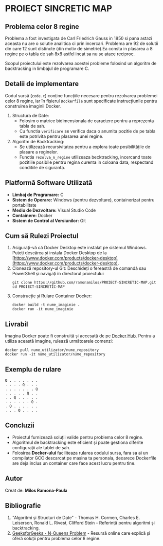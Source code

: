 # PROIECT SINCRETIC MAP

 
## Problema celor 8 regine

Problema a fost investigata de Carl Friedrich Gauss in 1850 si pana astazi aceasta nu are o solutie analitica ci prin incercari. Problema are 92 de solutii din care 12 sunt distincte (din motiv de simetrie).Ea consta in plasarea a 8 regine pe o tabla de sah 8x8 astfel incat sa nu se atace reciproc.

Scopul proiectului este rezolvarea acestei probleme folosind un algoritm de backtracking in limbajul de programare C.

## Detalii de implementare

Codul sursă (`code.c`) conține funcțiile necesare pentru rezolvarea problemei celor 8 regine, iar în fișierul `Dockerfile` sunt specificate instrucțiunile pentru construirea imaginii Docker.

1. Structura de Date:
   * Folosim o matrice bidimensionala de caractere pentru a reprezenta tabla de sah.
   * Cu functia `verificare` se verifica daca o anumita pozitie de pe tabla este potrivita pentru plasarea unei regine.
2. Algoritm de Backtracking:
   * Se utilizează recursivitatea pentru a explora toate posibilitățile de plasare a reginelor.
   * Functia `rezolva_n_regine` utilizeaza becktracking, incercand toate pozitiile posibile pentru regina curenta in coloana data, respectand conditiile de siguranta.
      
## Platformă Software Utilizată

- **Limbaj de Programare:** C
- **Sistem de Operare:** Windows (pentru dezvoltare), containerizat pentru portabilitate
- **Mediu de Dezvoltare:** Visual Studio Code
- **Containere:** Docker
- **Sistem de Control al Versiunilor:** Git

## Cum să Rulezi Proiectul

1. Asigurați-vă că Docker Desktop este instalat pe sistemul Windows. Puteți descărca și instala Docker Desktop de la [https://www.docker.com/products/docker-desktop](https://www.docker.com/products/docker-desktop).
2. Clonează repository-ul Git:
   Deschideți o fereastră de comandă sau PowerShell și navigați în directorul proiectului
   ```
   git clone https://github.com/ramonamilos/PROIECT-SINCRETIC-MAP.git
   cd PROIECT-SINCRETIC-MAP
   ```
3. Construcție și Rulare Container Docker:
   ```
   docker build -t nume_imaginie .
   docker run -it nume_imaginie
   ```

## Livrabil

Imagina Docker poate fi construită și accesată de pe [Docker Hub](https://hub.docker.com/repository/docker/ramona828/my-gcc-image/general). Pentru a utiliza această imagine, rulează următoarele comenzi:

```
docker pull nume_utilizator/nume_repository
docker run -it nume_utilizator/nume_repository
```

## Exemplu de rulare
```
Q . . . . . . .
. . . . Q . . .
. . . . . . . Q
. . . . . Q . .
. . Q . . . . .
. . . . . . Q .
. Q . . . . . .
. . . Q . . . .
```

## Concluzii

* Proiectul furnizează soluții valide pentru problema celor 8 regine.
* Algoritmul de backtracking este eficient și poate gestiona diferite configurații ale tablei de șah.
* Folosirea **Docker-ului** faciliteaza rularea codului sursa, fara sa ai un compilator GCC descarcat pe masina ta personala, deoarece Dockerfile are deja inclus un container care face acest lucru pentru tine.

## Autor
Creat de: **Milos Ramona-Paula**

## Bibliografie

1. "Algoritmi și Structuri de Date" - Thomas H. Cormen, Charles E. Leiserson, Ronald L. Rivest, Clifford Stein - Referință pentru algoritmi și backtracking.
2. [GeeksforGeeks - N-Queens Problem](https://www.geeksforgeeks.org/n-queen-problem-backtracking-3/) - Resursă online care explică și oferă soluții pentru problema celor 8 regine.




